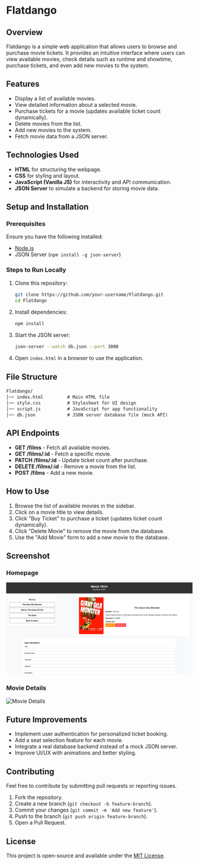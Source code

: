 # Flatdango

## Overview
Flatdango is a simple web application that allows users to browse and purchase movie tickets. It provides an intuitive interface where users can view available movies, check details such as runtime and showtime, purchase tickets, and even add new movies to the system.

## Features
- Display a list of available movies.
- View detailed information about a selected movie.
- Purchase tickets for a movie (updates available ticket count dynamically).
- Delete movies from the list.
- Add new movies to the system.
- Fetch movie data from a JSON server.

## Technologies Used
- **HTML** for structuring the webpage.
- **CSS** for styling and layout.
- **JavaScript (Vanilla JS)** for interactivity and API communication.
- **JSON Server** to simulate a backend for storing movie data.

## Setup and Installation
### Prerequisites
Ensure you have the following installed:
- [Node.js](https://nodejs.org/)
- JSON Server (`npm install -g json-server`)

### Steps to Run Locally
1. Clone this repository:
   ```sh
   git clone https://github.com/your-username/Flatdango.git
   cd Flatdango
   ```
2. Install dependencies:
   ```sh
   npm install
   ```
3. Start the JSON server:
   ```sh
   json-server --watch db.json --port 3000
   ```
4. Open `index.html` in a browser to use the application.

## File Structure
```
Flatdango/
│── index.html         # Main HTML file
│── style.css          # Stylesheet for UI design
│── script.js          # JavaScript for app functionality
│── db.json            # JSON server database file (mock API)
```

## API Endpoints
- **GET /films** - Fetch all available movies.
- **GET /films/:id** - Fetch a specific movie.
- **PATCH /films/:id** - Update ticket count after purchase.
- **DELETE /films/:id** - Remove a movie from the list.
- **POST /films** - Add a new movie.

## How to Use
1. Browse the list of available movies in the sidebar.
2. Click on a movie title to view details.
3. Click "Buy Ticket" to purchase a ticket (updates ticket count dynamically).
4. Click "Delete Movie" to remove the movie from the database.
5. Use the "Add Movie" form to add a new movie to the database.

## Screenshot


### Homepage


![alt text](data/image.png)

### Movie Details
![Movie Details](https://via.placeholder.com/800x400?text=Movie+Details)

## Future Improvements
- Implement user authentication for personalized ticket booking.
- Add a seat selection feature for each movie.
- Integrate a real database backend instead of a mock JSON server.
- Improve UI/UX with animations and better styling.

## Contributing
Feel free to contribute by submitting pull requests or reporting issues.
1. Fork the repository.
2. Create a new branch (`git checkout -b feature-branch`).
3. Commit your changes (`git commit -m 'Add new feature'`).
4. Push to the branch (`git push origin feature-branch`).
5. Open a Pull Request.

## License
This project is open-source and available under the [MIT License](LICENSE).

